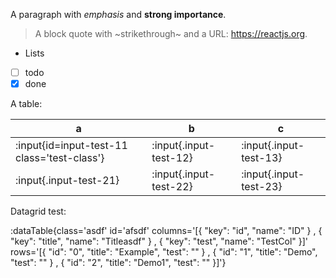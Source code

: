 A paragraph with *emphasis* and **strong importance**.
> A block quote with ~strikethrough~ and a URL: https://reactjs.org.
* Lists
* [ ] todo
* [x] done

A table:

|   a  |   b   | c |
| - | - | - |
| :input{id=input-test-11 class='test-class'} | :input{.input-test-12} | :input{.input-test-13} |
| :input{.input-test-21} | :input{.input-test-22} | :input{.input-test-23} |

Datagrid test:

:dataTable{class='asdf' id='afsdf' columns='[{ "key": "id", "name": "ID" } , { "key": "title", "name": "Titleasdf" } , { "key": "test", "name": "TestCol" }]' rows='[{ "id": "0", "title": "Example", "test": "" } , { "id": "1", "title": "Demo", "test": "" } , { "id": "2", "title": "Demo1", "test": "" }]'}